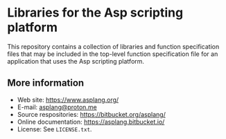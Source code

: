 # Libraries for the Asp scripting platform

This repository contains a collection of libraries and function specification
files that may be included in the top-level function specification file for an
application that uses the Asp scripting platform.

## More information

- Web site: https://www.asplang.org/
- E-mail: asplang@proton.me
- Source respositories: https://bitbucket.org/asplang/
- Online documentation: https://asplang.bitbucket.io/
- License: See `LICENSE.txt`.
